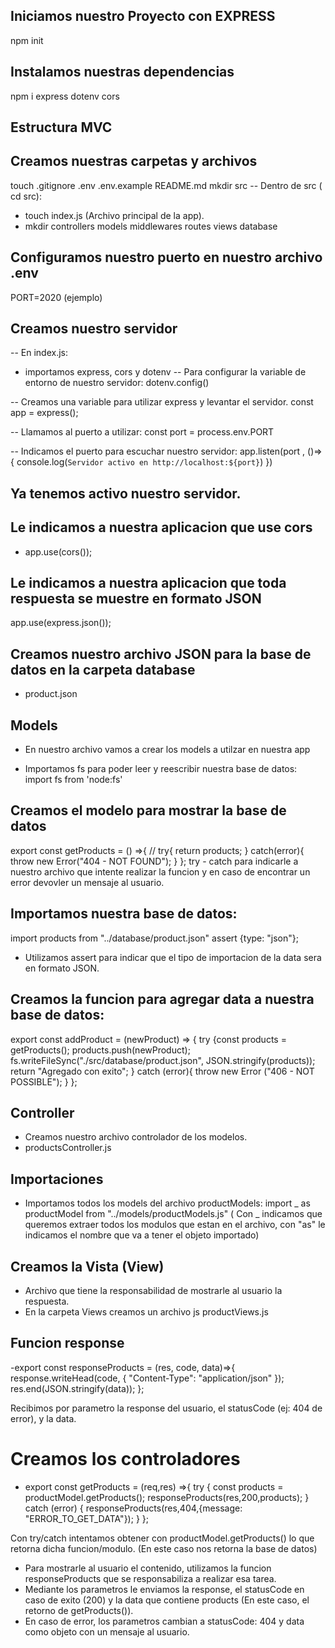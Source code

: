 ## Iniciamos nuestro Proyecto con EXPRESS

npm init

## Instalamos nuestras dependencias

npm i express dotenv cors

## Estructura MVC

## Creamos nuestras carpetas y archivos

touch .gitignore .env .env.example README.md
mkdir src
-- Dentro de src ( cd src):

- touch index.js (Archivo principal de la app).
- mkdir controllers models middlewares routes views database

## Configuramos nuestro puerto en nuestro archivo .env

PORT=2020 (ejemplo)

## Creamos nuestro servidor

-- En index.js:

- importamos express, cors y dotenv
  -- Para configurar la variable de entorno de nuestro servidor:
  dotenv.config()

-- Creamos una variable para utilizar express y levantar el servidor.
const app = express();

-- Llamamos al puerto a utilizar:
const port = process.env.PORT

-- Indicamos el puerto para escuchar nuestro servidor:
app.listen(port , ()=>{
console.log(`Servidor activo en http://localhost:${port}`)
})

## Ya tenemos activo nuestro servidor.

## Le indicamos a nuestra aplicacion que use cors

- app.use(cors());

## Le indicamos a nuestra aplicacion que toda respuesta se muestre en formato JSON

app.use(express.json());

## Creamos nuestro archivo JSON para la base de datos en la carpeta database

- product.json

## Models

- En nuestro archivo vamos a crear los models a utilzar en nuestra app

- Importamos fs para poder leer y reescribir nuestra base de datos:
  import fs from 'node:fs'

## Creamos el modelo para mostrar la base de datos

export const getProducts = () =>{
//
try{
return products;
} catch(error){
throw new Error("404 - NOT FOUND");
}
};
try - catch para indicarle a nuestro archivo que intente realizar la funcion y en caso de encontrar un error devovler un mensaje al usuario.

## Importamos nuestra base de datos:

import products from "../database/product.json" assert {type: "json"};

- Utilizamos assert para indicar que el tipo de importacion de la data sera en formato JSON.

## Creamos la funcion para agregar data a nuestra base de datos:

export const addProduct = (newProduct) => {
try {const products = getProducts();
products.push(newProduct);
fs.writeFileSync("./src/database/product.json", JSON.stringify(products));
return "Agregado con exito";
} catch (error){
throw new Error ("406 - NOT POSSIBLE");
}
};

## Controller

- Creamos nuestro archivo controlador de los modelos.
- productsController.js

## Importaciones

- Importamos todos los models del archivo productModels:
  import _ as productModel from "../models/productModels.js"
  ( Con _ indicamos que queremos extraer todos los modulos que estan en el archivo, con "as" le indicamos el nombre que va a tener el objeto importado)
## Creamos la Vista (View)

- Archivo que tiene la responsabilidad de mostrarle al usuario la respuesta.
- En la carpeta Views creamos un archivo js
  productViews.js

## Funcion response

-export const responseProducts = (res, code, data)=>{
response.writeHead(code, { "Content-Type": "application/json" });
res.end(JSON.stringify(data));
};

Recibimos por parametro la response del usuario, el statusCode (ej: 404 de error), y la data.

# Creamos los controladores

- export const getProducts = (req,res) =>{
  try {
    const products = productModel.getProducts();
    responseProducts(res,200,products);
  } catch (error) {
    responseProducts(res,404,{message: "ERROR_TO_GET_DATA"});
  }
};

Con try/catch intentamos obtener con productModel.getProducts() lo que retorna dicha funcion/modulo. (En este caso nos retorna la base de datos)

- Para mostrarle al usuario el contenido, utilizamos la funcion responseProducts que se responsabiliza a realizar esa tarea. 
- Mediante los parametros le enviamos la response, el statusCode en caso de exito (200) y la data que contiene products (En este caso, el retorno de getProducts()).
- En caso de error, los parametros cambian a statusCode: 404 y data como objeto con un mensaje al usuario.


